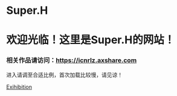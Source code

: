 # Super.H
<html>
<head>
<meta charset="utf-8">
<title>菜鸟教程(runoob.com)</title>
</head>
<body>
    <h1>欢迎光临！这里是Super.H的网站！</h1>
    <h3>相关作品请访问：<a href = "https://icnrlz.axshare.com" target="_blank">https://icnrlz.axshare.com</a></h3>
    <p>进入请调至合适比例，首次加载比较慢，请见谅！</p>
    <a href="https://icnrlz.axshare.com" target="_blank">Exihibition</a>
</body>
</html>
